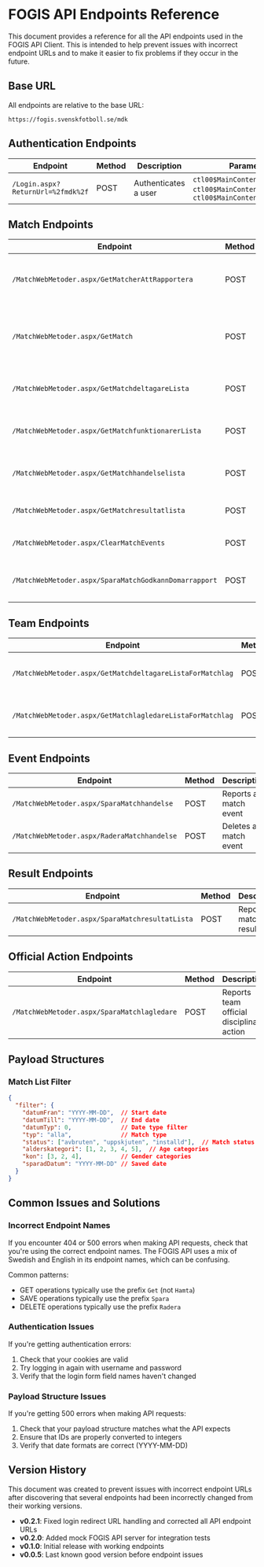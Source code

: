 # FOGIS API Endpoints Reference

This document provides a reference for all the API endpoints used in the FOGIS API Client. This is intended to help prevent issues with incorrect endpoint URLs and to make it easier to fix problems if they occur in the future.

## Base URL

All endpoints are relative to the base URL:

```
https://fogis.svenskfotboll.se/mdk
```

## Authentication Endpoints

| Endpoint | Method | Description | Parameters |
|----------|--------|-------------|------------|
| `/Login.aspx?ReturnUrl=%2fmdk%2f` | POST | Authenticates a user | `ctl00$MainContent$UserName`, `ctl00$MainContent$Password`, `ctl00$MainContent$LoginButton` |

## Match Endpoints

| Endpoint | Method | Description | Parameters |
|----------|--------|-------------|------------|
| `/MatchWebMetoder.aspx/GetMatcherAttRapportera` | POST | Fetches the list of matches | `filter`: Object with date range and other filters |
| `/MatchWebMetoder.aspx/GetMatch` | POST | Fetches detailed information for a specific match | `matchid`: Integer |
| `/MatchWebMetoder.aspx/GetMatchdeltagareLista` | POST | Fetches the list of players for a match | `matchid`: Integer |
| `/MatchWebMetoder.aspx/GetMatchfunktionarerLista` | POST | Fetches the list of officials for a match | `matchid`: Integer |
| `/MatchWebMetoder.aspx/GetMatchhandelselista` | POST | Fetches the list of events for a match | `matchid`: Integer |
| `/MatchWebMetoder.aspx/GetMatchresultatlista` | POST | Fetches the match result | `matchid`: Integer |
| `/MatchWebMetoder.aspx/ClearMatchEvents` | POST | Clears all events for a match | `matchid`: Integer |
| `/MatchWebMetoder.aspx/SparaMatchGodkannDomarrapport` | POST | Marks a match report as finished | `matchid`: Integer |

## Team Endpoints

| Endpoint | Method | Description | Parameters |
|----------|--------|-------------|------------|
| `/MatchWebMetoder.aspx/GetMatchdeltagareListaForMatchlag` | POST | Fetches the list of players for a team | `matchlagid`: Integer |
| `/MatchWebMetoder.aspx/GetMatchlagledareListaForMatchlag` | POST | Fetches the list of officials for a team | `matchlagid`: Integer |

## Event Endpoints

| Endpoint | Method | Description | Parameters |
|----------|--------|-------------|------------|
| `/MatchWebMetoder.aspx/SparaMatchhandelse` | POST | Reports a match event | Event data object |
| `/MatchWebMetoder.aspx/RaderaMatchhandelse` | POST | Deletes a match event | `matchhandelseid`: Integer |

## Result Endpoints

| Endpoint | Method | Description | Parameters |
|----------|--------|-------------|------------|
| `/MatchWebMetoder.aspx/SparaMatchresultatLista` | POST | Reports match results | Result data object |

## Official Action Endpoints

| Endpoint | Method | Description | Parameters |
|----------|--------|-------------|------------|
| `/MatchWebMetoder.aspx/SparaMatchlagledare` | POST | Reports team official disciplinary action | Action data object |

## Payload Structures

### Match List Filter

```json
{
  "filter": {
    "datumFran": "YYYY-MM-DD",  // Start date
    "datumTill": "YYYY-MM-DD",  // End date
    "datumTyp": 0,              // Date type filter
    "typ": "alla",              // Match type
    "status": ["avbruten", "uppskjuten", "installd"],  // Match status
    "alderskategori": [1, 2, 3, 4, 5],  // Age categories
    "kon": [3, 2, 4],           // Gender categories
    "sparadDatum": "YYYY-MM-DD" // Saved date
  }
}
```

## Common Issues and Solutions

### Incorrect Endpoint Names

If you encounter 404 or 500 errors when making API requests, check that you're using the correct endpoint names. The FOGIS API uses a mix of Swedish and English in its endpoint names, which can be confusing.

Common patterns:
- GET operations typically use the prefix `Get` (not `Hamta`)
- SAVE operations typically use the prefix `Spara`
- DELETE operations typically use the prefix `Radera`

### Authentication Issues

If you're getting authentication errors:
1. Check that your cookies are valid
2. Try logging in again with username and password
3. Verify that the login form field names haven't changed

### Payload Structure Issues

If you're getting 500 errors when making API requests:
1. Check that your payload structure matches what the API expects
2. Ensure that IDs are properly converted to integers
3. Verify that date formats are correct (YYYY-MM-DD)

## Version History

This document was created to prevent issues with incorrect endpoint URLs after discovering that several endpoints had been incorrectly changed from their working versions.

- **v0.2.1**: Fixed login redirect URL handling and corrected all API endpoint URLs
- **v0.2.0**: Added mock FOGIS API server for integration tests
- **v0.1.0**: Initial release with working endpoints
- **v0.0.5**: Last known good version before endpoint issues
